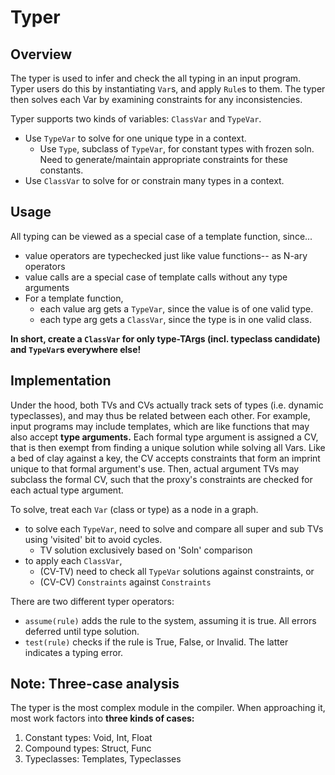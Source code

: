 # Typer

## Overview

The typer is used to infer and check the all typing in an input program.
Typer users do this by instantiating `Var`s, and apply `Rule`s to them.
The typer then solves each Var by examining constraints for any inconsistencies.

Typer supports two kinds of variables: `ClassVar` and `TypeVar`.
- Use `TypeVar` to solve for one unique type in a context.
  - Use `Type`, subclass of `TypeVar`, for constant types with frozen soln.
    Need to generate/maintain appropriate constraints for these constants.
- Use `ClassVar` to solve for or constrain many types in a context.

## Usage

All typing can be viewed as a special case of a template function, since...
- value operators are typechecked just like value functions-- as N-ary operators
- value calls are a special case of template calls without any type arguments
- For a template function,
  - each value arg gets a `TypeVar`, since the value is of one valid type.
  - each type arg gets a `ClassVar`, since the type is in one valid class.

**In short, create a `ClassVar` for only type-TArgs (incl. typeclass candidate) and `TypeVar`s everywhere else!**

## Implementation

Under the hood, both TVs and CVs actually track sets of types (i.e. dynamic typeclasses),
and may thus be related between each other.
For example, input programs may include templates, which are like functions that may also accept **type arguments.**
Each formal type argument is assigned a CV, that is then exempt from finding a unique solution while solving all Vars.
Like a bed of clay against a key, the CV accepts constraints that form an imprint unique to that formal argument's use.
Then, actual argument TVs may subclass the formal CV, such that the proxy's constraints are checked for each actual type argument.

To solve, treat each `Var` (class or type) as a node in a graph.
- to solve each `TypeVar`, need to solve and compare all super and sub TVs using 'visited' bit to avoid cycles.
  - TV solution exclusively based on 'Soln' comparison
- to apply each `ClassVar`, 
  - (CV-TV) need to check all `TypeVar` solutions against constraints, or 
  - (CV-CV) `Constraints` against `Constraints`

There are two different typer operators:
- `assume(rule)` adds the rule to the system, assuming it is true. All errors deferred until type solution.
- `test(rule)` checks if the rule is True, False, or Invalid. The latter indicates a typing error.

## Note: Three-case analysis

The typer is the most complex module in the compiler.
When approaching it, most work factors into **three kinds of cases:**
1. Constant types: Void, Int, Float
2. Compound types: Struct, Func
3. Typeclasses: Templates, Typeclasses